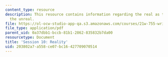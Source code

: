 ```yaml
---
content_type: resource
description: This resource contains information regarding the real as the basis for
  the unreal.
file: https://ol-ocw-studio-app-qa.s3.amazonaws.com/courses/21w-755-writing-and-reading-short-stories-spring-2012/203802a7a558ce07bc16427709070514_MIT21W_755S12_ses10.pdf
file_type: application/pdf
parent_uid: 0a37dbb1-bccb-81b1-2862-835832b7da00
resourcetype: Document
title: 'Session 10: Reality'
uid: 203802a7-a558-ce07-bc16-427709070514
---
```

